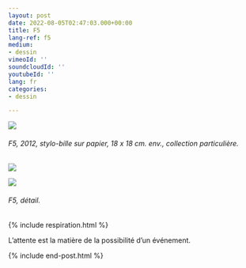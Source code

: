 ```yaml
---
layout: post
date: 2022-08-05T02:47:03.000+00:00
title: F5
lang-ref: f5
medium:
- dessin
vimeoId: ''
soundcloudId: ''
youtubeId: ''
lang: fr
categories:
- dessin

---
```

![](/mepierdoparaver/imgs/f5_b-1-up-a.jpg)

###### _F5_, 2012, stylo-bille sur papier, 18 x 18 cm. env., collection particulière.

![](/mepierdoparaver/imgs/f5_b-1-up-c.jpg)

![](/mepierdoparaver/imgs/f5_b-1-up-b.jpg)

###### _F5_, détail.

{% include respiration.html %}

L’attente est la matière de la possibilité d’un événement.

{% include end-post.html %}